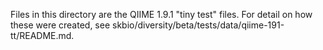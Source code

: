 Files in this directory are the QIIME 1.9.1 "tiny test" files. For detail on how these were created, see skbio/diversity/beta/tests/data/qiime-191-tt/README.md.
